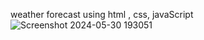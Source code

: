 weather forecast using html , css, javaScript 
![Screenshot 2024-05-30 193051](https://github.com/devkalaria/weather-forecast/assets/156533178/d1eb7143-ff6b-46af-abf2-f4712523865f)

